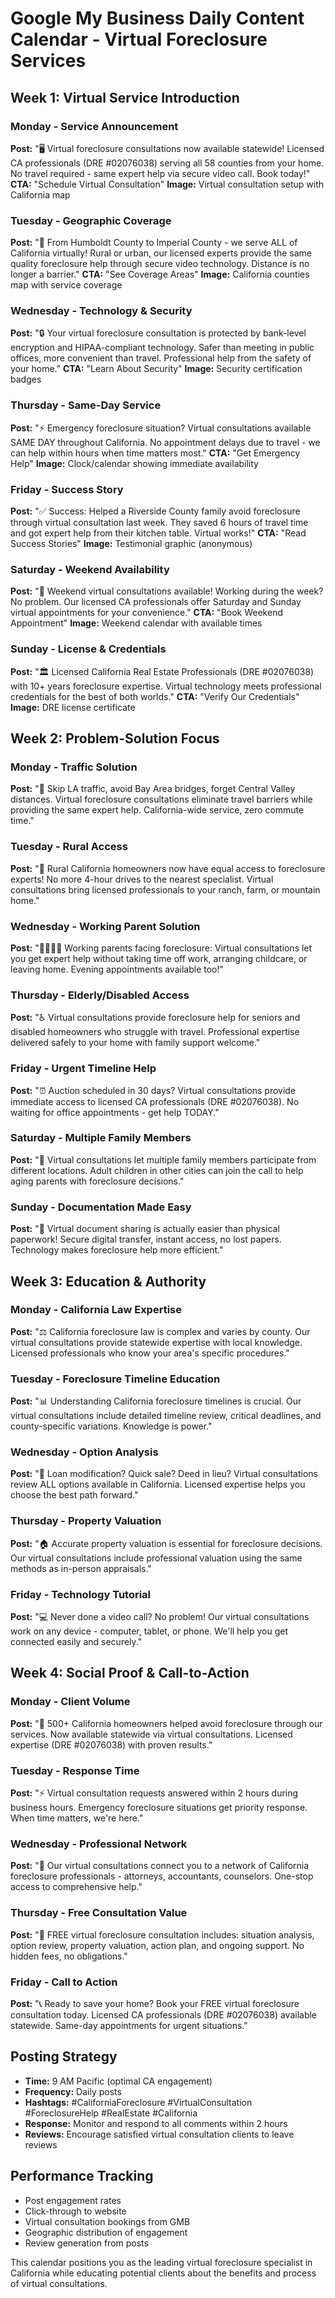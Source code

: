 # Google My Business Daily Content Calendar - Virtual Foreclosure Services

## Week 1: Virtual Service Introduction

### Monday - Service Announcement
**Post:** "🖥️ Virtual foreclosure consultations now available statewide! Licensed CA professionals (DRE #02076038) serving all 58 counties from your home. No travel required - same expert help via secure video call. Book today!"
**CTA:** "Schedule Virtual Consultation"
**Image:** Virtual consultation setup with California map

### Tuesday - Geographic Coverage
**Post:** "📍 From Humboldt County to Imperial County - we serve ALL of California virtually! Rural or urban, our licensed experts provide the same quality foreclosure help through secure video technology. Distance is no longer a barrier."
**CTA:** "See Coverage Areas"
**Image:** California counties map with service coverage

### Wednesday - Technology & Security
**Post:** "🔒 Your virtual foreclosure consultation is protected by bank-level encryption and HIPAA-compliant technology. Safer than meeting in public offices, more convenient than travel. Professional help from the safety of your home."
**CTA:** "Learn About Security"
**Image:** Security certification badges

### Thursday - Same-Day Service
**Post:** "⚡ Emergency foreclosure situation? Virtual consultations available SAME DAY throughout California. No appointment delays due to travel - we can help within hours when time matters most."
**CTA:** "Get Emergency Help"
**Image:** Clock/calendar showing immediate availability

### Friday - Success Story
**Post:** "✅ Success: Helped a Riverside County family avoid foreclosure through virtual consultation last week. They saved 6 hours of travel time and got expert help from their kitchen table. Virtual works!"
**CTA:** "Read Success Stories"
**Image:** Testimonial graphic (anonymous)

### Saturday - Weekend Availability
**Post:** "📅 Weekend virtual consultations available! Working during the week? No problem. Our licensed CA professionals offer Saturday and Sunday virtual appointments for your convenience."
**CTA:** "Book Weekend Appointment"
**Image:** Weekend calendar with available times

### Sunday - License & Credentials
**Post:** "🏛️ Licensed California Real Estate Professionals (DRE #02076038) with 10+ years foreclosure expertise. Virtual technology meets professional credentials for the best of both worlds."
**CTA:** "Verify Our Credentials"
**Image:** DRE license certificate

## Week 2: Problem-Solution Focus

### Monday - Traffic Solution
**Post:** "🚗 Skip LA traffic, avoid Bay Area bridges, forget Central Valley distances. Virtual foreclosure consultations eliminate travel barriers while providing the same expert help. California-wide service, zero commute time."

### Tuesday - Rural Access
**Post:** "🌾 Rural California homeowners now have equal access to foreclosure experts! No more 4-hour drives to the nearest specialist. Virtual consultations bring licensed professionals to your ranch, farm, or mountain home."

### Wednesday - Working Parent Solution
**Post:** "👨‍👩‍👧‍👦 Working parents facing foreclosure: Virtual consultations let you get expert help without taking time off work, arranging childcare, or leaving home. Evening appointments available too!"

### Thursday - Elderly/Disabled Access
**Post:** "♿ Virtual consultations provide foreclosure help for seniors and disabled homeowners who struggle with travel. Professional expertise delivered safely to your home with family support welcome."

### Friday - Urgent Timeline Help
**Post:** "⏰ Auction scheduled in 30 days? Virtual consultations provide immediate access to licensed CA professionals (DRE #02076038). No waiting for office appointments - get help TODAY."

### Saturday - Multiple Family Members
**Post:** "👥 Virtual consultations let multiple family members participate from different locations. Adult children in other cities can join the call to help aging parents with foreclosure decisions."

### Sunday - Documentation Made Easy
**Post:** "📄 Virtual document sharing is actually easier than physical paperwork! Secure digital transfer, instant access, no lost papers. Technology makes foreclosure help more efficient."

## Week 3: Education & Authority

### Monday - California Law Expertise
**Post:** "⚖️ California foreclosure law is complex and varies by county. Our virtual consultations provide statewide expertise with local knowledge. Licensed professionals who know your area's specific procedures."

### Tuesday - Foreclosure Timeline Education
**Post:** "📊 Understanding California foreclosure timelines is crucial. Our virtual consultations include detailed timeline review, critical deadlines, and county-specific variations. Knowledge is power."

### Wednesday - Option Analysis
**Post:** "🤔 Loan modification? Quick sale? Deed in lieu? Virtual consultations review ALL options available in California. Licensed expertise helps you choose the best path forward."

### Thursday - Property Valuation
**Post:** "🏠 Accurate property valuation is essential for foreclosure decisions. Our virtual consultations include professional valuation using the same methods as in-person appraisals."

### Friday - Technology Tutorial
**Post:** "💻 Never done a video call? No problem! Our virtual consultations work on any device - computer, tablet, or phone. We'll help you get connected easily and securely."

## Week 4: Social Proof & Call-to-Action

### Monday - Client Volume
**Post:** "🎯 500+ California homeowners helped avoid foreclosure through our services. Now available statewide via virtual consultations. Licensed expertise (DRE #02076038) with proven results."

### Tuesday - Response Time
**Post:** "⚡ Virtual consultation requests answered within 2 hours during business hours. Emergency foreclosure situations get priority response. When time matters, we're here."

### Wednesday - Professional Network
**Post:** "🤝 Our virtual consultations connect you to a network of California foreclosure professionals - attorneys, accountants, counselors. One-stop access to comprehensive help."

### Thursday - Free Consultation Value
**Post:** "💯 FREE virtual foreclosure consultation includes: situation analysis, option review, property valuation, action plan, and ongoing support. No hidden fees, no obligations."

### Friday - Call to Action
**Post:** "📞 Ready to save your home? Book your FREE virtual foreclosure consultation today. Licensed CA professionals (DRE #02076038) available statewide. Same-day appointments for urgent situations."

## Posting Strategy
- **Time:** 9 AM Pacific (optimal CA engagement)
- **Frequency:** Daily posts
- **Hashtags:** #CaliforniaForeclosure #VirtualConsultation #ForeclosureHelp #RealEstate #California
- **Response:** Monitor and respond to all comments within 2 hours
- **Reviews:** Encourage satisfied virtual consultation clients to leave reviews

## Performance Tracking
- Post engagement rates
- Click-through to website
- Virtual consultation bookings from GMB
- Geographic distribution of engagement
- Review generation from posts

This calendar positions you as the leading virtual foreclosure specialist in California while educating potential clients about the benefits and process of virtual consultations.